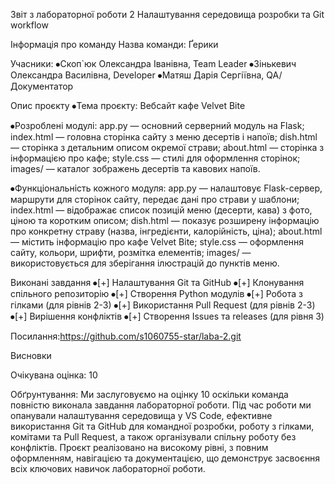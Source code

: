 Звіт з лабораторної роботи 2
Налаштування середовища розробки та Git workflow

Інформація про команду
Назва команди: Ґерики

Учасники:
⦁Скоп`юк Олександра Іванівна, Team Leader 
⦁Зінькевич Олександра Василівна, Developer 
⦁Матяш Дарія Сергіївна, QA/Документатор
 
Опис проєкту
⦁Тема проєкту: Вебсайт кафе Velvet Bite

⦁Розроблені модулі: 
app.py — основний серверний модуль на Flask;
index.html — головна сторінка сайту з меню десертів і напоїв;
dish.html — сторінка з детальним описом окремої страви;
about.html — сторінка з інформацією про кафе;
style.css — стилі для оформлення сторінок;
images/ — каталог зображень десертів та кавових напоїв.

⦁Функціональність кожного модуля:
app.py — налаштовує Flask-сервер, маршрути для сторінок сайту, передає дані про страви у шаблони;
index.html — відображає список позицій меню (десерти, кава) з фото, ціною та коротким описом;
dish.html — показує розширену інформацію про конкретну страву (назва, інгредієнти, калорійність, ціна);
about.html — містить інформацію про кафе Velvet Bite;
style.css — оформлення сайту, кольори, шрифти, розмітка елементів;
images/ — використовується для зберігання ілюстрацій до пунктів меню.

Виконані завдання
⦁[+] Налаштування Git та GitHub
⦁[+] Клонування спільного репозиторію
⦁[+] Створення Python модулів
⦁[+] Робота з гілками (для рівнів 2-3)
⦁[+] Використання Pull Request (для рівнів 2-3)
⦁[+] Вирішення конфліктів
⦁[+] Створення Issues та releases (для рівня 3)

Посилання:https://github.com/s1060755-star/laba-2.git

Висновки

Очікувана оцінка: 10

Обґрунтування: Ми заслуговуємо на оцінку 10 оскільки команда повністю виконала завдання лабораторної роботи. Під час роботи ми опанували налаштування середовища у VS Code, ефективне використання Git та GitHub для командної розробки, роботу з гілками, комітами та Pull Request, а також організували спільну роботу без конфліктів. Проєкт реалізовано на високому рівні, з повним оформленням, навігацією та документацією, що демонструє засвоєння всіх ключових навичок лабораторної роботи.